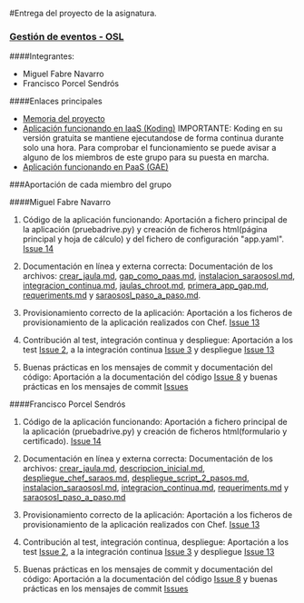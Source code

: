 #Entrega del proyecto de la asignatura.

### [Gestión de eventos - OSL](https://github.com/miguelfabre/Proyecto)

####Integrantes:
* Miguel Fabre Navarro
* Francisco Porcel Sendrós

####Enlaces principales
* [Memoria del proyecto](https://github.com/miguelfabre/Proyecto/blob/master/README.md)
* [Aplicación funcionando en IaaS (Koding)](http://umkkfee9511b.miguelfabre.koding.io:8080/)
IMPORTANTE: Koding en su versión gratuita se mantiene ejecutandose de forma continua durante solo una hora. Para comprobar el funcionamiento se puede avisar a alguno de los miembros de este grupo para su puesta en marcha. 
* [Aplicación funcionando en PaaS (GAE)](https://pruebadriveiv.appspot.com)

###Aportación de cada miembro del grupo

####Miguel Fabre Navarro

1. Código de la aplicación funcionando: Aportación a fichero principal de la aplicación (pruebadrive.py) y creación de ficheros html(página principal y hoja de cálculo) y del fichero de configuración "app.yaml". [Issue 14](https://github.com/miguelfabre/Proyecto/issues/14)

2. Documentación en línea y externa correcta: Documentación de los archivos:  [crear_jaula.md](https://github.com/miguelfabre/Proyecto/blob/master/documentacion/crear_jaula.md), [gap_como_paas.md](https://github.com/miguelfabre/Proyecto/blob/master/documentacion/gap_como_paas.md), [instalacion_saraososl.md](https://github.com/miguelfabre/Proyecto/blob/master/documentacion/instalacion_saraososl.md), [integracion_continua.md](https://github.com/miguelfabre/Proyecto/blob/master/documentacion/integracion_continua.md), [jaulas_chroot.md](https://github.com/miguelfabre/Proyecto/blob/master/documentacion/jaulas_chroot.md), [primera_app_gap.md](https://github.com/miguelfabre/Proyecto/blob/master/documentacion/primera_app_gap.md), [requeriments.md](https://github.com/miguelfabre/Proyecto/blob/master/documentacion/requeriments.md) y [saraososl_paso_a_paso.md](https://github.com/miguelfabre/Proyecto/blob/master/documentacion/saraososl_paso_a_paso.md).

3. Provisionamiento correcto de la aplicación: Aportación a los ficheros de provisionamiento de la aplicación realizados con Chef. [Issue 13](https://github.com/miguelfabre/Proyecto/issues/13)

4. Contribución al test, integración continua y despliegue: Aportación a los test [Issue 2](https://github.com/miguelfabre/Proyecto/issues/2), a la integración continua [Issue 3](https://github.com/miguelfabre/Proyecto/issues/3) y despliegue [Issue 13](https://github.com/miguelfabre/Proyecto/issues/13)

5. Buenas prácticas en los mensajes de commit y documentación del código: Aportación a la documentación del código [Issue 8](https://github.com/miguelfabre/Proyecto/issues/8) y buenas prácticas en los mensajes de commit [Issues](https://github.com/miguelfabre/Proyecto/issues)

####Francisco Porcel Sendrós

1. Código de la aplicación funcionando: Aportación a fichero principal de la aplicación (pruebadrive.py) y creación de ficheros html(formulario y certificado). [Issue 14](https://github.com/miguelfabre/Proyecto/issues/14)

2. Documentación en línea y externa correcta: Documentación de los archivos:  [crear_jaula.md](https://github.com/miguelfabre/Proyecto/blob/master/documentacion/crear_jaula.md), [descripcion_inicial.md](https://github.com/miguelfabre/Proyecto/blob/master/documentacion/descripcion_inicial.md), [despliegue_chef_saraos.md](https://github.com/miguelfabre/Proyecto/blob/master/documentacion/despliegue_chef_saraos.md), [despliegue_script_2_pasos.md](https://github.com/miguelfabre/Proyecto/blob/master/documentacion/despliegue_script_2_pasos.md), [instalacion_saraososl.md](https://github.com/miguelfabre/Proyecto/blob/master/documentacion/instalacion_saraososl.md), [integracion_continua.md](https://github.com/miguelfabre/Proyecto/blob/master/documentacion/integracion_continua.md), [requeriments.md](https://github.com/miguelfabre/Proyecto/blob/master/documentacion/requeriments.md) y [saraososl_paso_a_paso.md](https://github.com/miguelfabre/Proyecto/blob/master/documentacion/saraososl_paso_a_paso.md)

3. Provisionamiento correcto de la aplicación: Aportación a los ficheros de provisionamiento de la aplicación realizados con Chef. [Issue 13](https://github.com/miguelfabre/Proyecto/issues/13)

4. Contribución al test, integración continua, despliegue: Aportación a los test [Issue 2](https://github.com/miguelfabre/Proyecto/issues/2), a la integración continua [Issue 3](https://github.com/miguelfabre/Proyecto/issues/3) y despliegue [Issue 13](https://github.com/miguelfabre/Proyecto/issues/13)

5. Buenas prácticas en los mensajes de commit y documentación del código: Aportación a la documentación del código [Issue 8](https://github.com/miguelfabre/Proyecto/issues/8) y buenas prácticas en los mensajes de commit [Issues](https://github.com/miguelfabre/Proyecto/issues)
